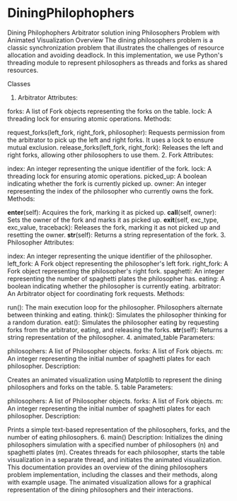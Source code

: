 # DiningPhilophophers
Dining Philophophers Arbitrator solution
ining Philosophers Problem with Animated Visualization
Overview
The dining philosophers problem is a classic synchronization problem that illustrates the challenges of resource allocation and avoiding deadlock. In this implementation, we use Python's threading module to represent philosophers as threads and forks as shared resources.

Classes
1. Arbitrator
Attributes:

forks: A list of Fork objects representing the forks on the table.
lock: A threading lock for ensuring atomic operations.
Methods:

request_forks(left_fork, right_fork, philosopher): Requests permission from the arbitrator to pick up the left and right forks. It uses a lock to ensure mutual exclusion.
release_forks(left_fork, right_fork): Releases the left and right forks, allowing other philosophers to use them.
2. Fork
Attributes:

index: An integer representing the unique identifier of the fork.
lock: A threading lock for ensuring atomic operations.
picked_up: A boolean indicating whether the fork is currently picked up.
owner: An integer representing the index of the philosopher who currently owns the fork.
Methods:

__enter__(self): Acquires the fork, marking it as picked up.
__call__(self, owner): Sets the owner of the fork and marks it as picked up.
__exit__(self, exc_type, exc_value, traceback): Releases the fork, marking it as not picked up and resetting the owner.
__str__(self): Returns a string representation of the fork.
3. Philosopher
Attributes:

index: An integer representing the unique identifier of the philosopher.
left_fork: A Fork object representing the philosopher's left fork.
right_fork: A Fork object representing the philosopher's right fork.
spaghetti: An integer representing the number of spaghetti plates the philosopher has.
eating: A boolean indicating whether the philosopher is currently eating.
arbitrator: An Arbitrator object for coordinating fork requests.
Methods:

run(): The main execution loop for the philosopher. Philosophers alternate between thinking and eating.
think(): Simulates the philosopher thinking for a random duration.
eat(): Simulates the philosopher eating by requesting forks from the arbitrator, eating, and releasing the forks.
__str__(self): Returns a string representation of the philosopher.
4. animated_table
Parameters:

philosophers: A list of Philosopher objects.
forks: A list of Fork objects.
m: An integer representing the initial number of spaghetti plates for each philosopher.
Description:

Creates an animated visualization using Matplotlib to represent the dining philosophers and forks on the table.
5. table
Parameters:

philosophers: A list of Philosopher objects.
forks: A list of Fork objects.
m: An integer representing the initial number of spaghetti plates for each philosopher.
Description:

Prints a simple text-based representation of the philosophers, forks, and the number of eating philosophers.
6. main()
Description:
Initializes the dining philosophers simulation with a specified number of philosophers (n) and spaghetti plates (m).
Creates threads for each philosopher, starts the table visualization in a separate thread, and initiates the animated visualization.
This documentation provides an overview of the dining philosophers problem implementation, including the classes and their methods, along with example usage. The animated visualization allows for a graphical representation of the dining philosophers and their interactions.

